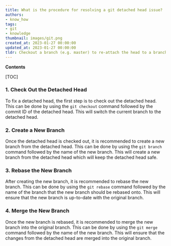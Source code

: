 ```yaml
---
title: What is the procedure for resolving a git detached head issue?
authors:
- know_how
tags:
- git
- knowledge
thumbnail: images/git.png
created_at: 2023-01-27 00:00:00
updated_at: 2023-01-27 00:00:00
tldr: Checkout a branch (e.g. master) to re-attach the head to a branch.
---
```


**Contents**

[TOC]

### 1. Check Out the Detached Head

To fix a detached head, the first step is to check out the detached head. This can be done by using the `git checkout` command followed by the commit ID of the detached head. This will switch the current branch to the detached head.

### 2. Create a New Branch

Once the detached head is checked out, it is recommended to create a new branch from the detached head. This can be done by using the `git branch` command followed by the name of the new branch. This will create a new branch from the detached head which will keep the detached head safe.

### 3. Rebase the New Branch

After creating the new branch, it is recommended to rebase the new branch. This can be done by using the `git rebase` command followed by the name of the branch that the new branch should be rebased onto. This will ensure that the new branch is up-to-date with the original branch.

### 4. Merge the New Branch

Once the new branch is rebased, it is recommended to merge the new branch into the original branch. This can be done by using the `git merge` command followed by the name of the new branch. This will ensure that the changes from the detached head are merged into the original branch.

